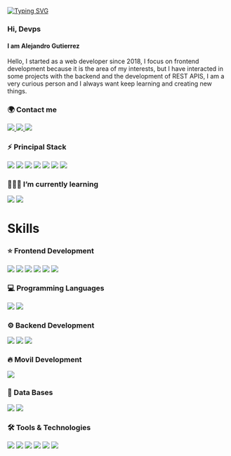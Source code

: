
 [![Typing SVG](https://readme-typing-svg.herokuapp.com?font=Impact&color=%23979494&size=45&duration=4800&center=true&vCenter=true&width=1000&height=60&lines=Hi+%F0%9F%91%8B%2C+I'm+Alejandro+Gutierrez;Hi+%F0%9F%91%8B%2C+I'm+Web+Developer;Hi+%F0%9F%91%8B%2C+I'm+Frontend+Developer)](https://git.io/typing-svg)


<h3> Hi, Devps </h3>

#### I am Alejandro Gutierrez
Hello, I started as a web developer since 2018, I focus on frontend development because it is the area of ​​my interests, but I have interacted in some projects with the backend and the development of REST APIS, I am a very curious person and I always want keep learning and creating new things.

<h3>🌍 Contact me</h3>
<p>
 <a target="_blank" href="https://portafolio-beryl.vercel.app/">
  <img src="https://img.shields.io/badge/-WEB-9C9C9C?style=for-the-badge&logo=Hugo&logoColor=white"></img>
 </a>	
 <a target="_blank" href="https://www.linkedin.com/in/miguelgutierrezortg/">
 <img src="https://img.shields.io/badge/-LinkedIn-0077B5?style=for-the-badge&logo=Linkedin&logoColor=white"></img>
 </a>
 <a target="_blank" href="mailto:miguel.a.gutierrezortega@gmail.com">
 <img src="https://img.shields.io/badge/-Gmail-D14836?style=for-the-badge&logo=Gmail&logoColor=white"></img>
 </a>
</p>       

<h3>⚡ Principal Stack</h3> 
<p>
  <img src="https://img.shields.io/badge/HTML5-E34F26?style=for-the-badge&logo=html5&logoColor=white">
  <img src="https://img.shields.io/badge/CSS3-1572B6?style=for-the-badge&logo=css3&logoColor=white">
  <img src="https://img.shields.io/badge/SASS-C69?style=for-the-badge&logo=sass&logoColor=white">
  <img src="https://img.shields.io/badge/BOOTSTRAP-563D7c?style=for-the-badge&logo=bootstrap&logoColor=white">
  <img src="https://img.shields.io/badge/JavaScript-F7DF1E?style=for-the-badge&logo=javascript&logoColor=black">
  <img src="https://img.shields.io/badge/PHP-9D9D9D?style=for-the-badge&logo=php&logoColor=white">
  <img src="https://img.shields.io/badge/Vue.js-35495E?style=for-the-badge&logo=vuedotjs&logoColor=4FC08D">
</p>

<h3>👨🏻‍💻  I’m currently learning</h3>
<p>
  <img src="https://img.shields.io/badge/REACT-61DBFB?style=for-the-badge&logo=react&logoColor=black">
  <img src="https://img.shields.io/badge/REDUX-764ABC?style=for-the-badge&logo=redux&logoColor=white">
</p>

<h1>Skills</h1> 

<h3>⭐ Frontend Development</h3>
<p>
  <img src="https://img.shields.io/badge/HTML5-E34F26?style=for-the-badge&logo=html5&logoColor=white">
  <img src="https://img.shields.io/badge/CSS3-1572B6?style=for-the-badge&logo=css3&logoColor=white">
  <img src="https://img.shields.io/badge/SASS-C69?style=for-the-badge&logo=sass&logoColor=white">
   <img src="https://img.shields.io/badge/JavaScript-F7DF1E?style=for-the-badge&logo=javascript&logoColor=black">
  <img src="https://img.shields.io/badge/BOOTSTRAP-563D7c?style=for-the-badge&logo=bootstrap&logoColor=white">
  <img src="https://img.shields.io/badge/Vue.js-35495E?style=for-the-badge&logo=vuedotjs&logoColor=4FC08D">
</p>
<h3>💻 Programming Languages</h3>
<p>
  <img src="https://shields.io/badge/TypeScript-3178C6?style=for-the-badgelogo=TypeScript&logoColor=white">
  <img src="https://img.shields.io/badge/PHP-9D9D9D?style=for-the-badge&logo=php&logoColor=white">
</p>
<h3>⚙️ Backend Development</h3>
<p>
  <img src="https://img.shields.io/badge/Node.js-339933?style=for-the-badge&logo=nodedotjs&logoColor=white">
  <img src="https://img.shields.io/badge/LARAVEL-F05340?style=for-the-badge&logo=laravel&logoColor=white">
  <img src="https://img.shields.io/badge/PHP-9D9D9D?style=for-the-badge&logo=php&logoColor=white">
</p>
<h3>🔥 Movil Development</h3>
<p>
  <img src="https://img.shields.io/badge/Flutter-0175C2?style=for-the-badge&logo=flutter&logoColor=white">
</p>
<h3>💽 Data Bases</h3>
<p>
  <img src="https://img.shields.io/badge/MySQL-005C84?style=for-the-badge&logo=mysql&logoColor=white">
  <img src="https://img.shields.io/badge/MongoDB-white?style=for-the-badge&logo=mongodb&logoColor=4EA94B">
</p>
<h3>🛠 Tools & Technologies</h3>
<p>
  <img src="https://img.shields.io/badge/Git-F05032?style=for-the-badge&logo=git&logoColor=white">
  <img src="https://img.shields.io/badge/GitHub-100000?style=for-the-badge&logo=github&logoColor=white">
  <img src="https://img.shields.io/badge/Bitbucket-1A74ED?style=for-the-badge&logo=bitbucket&logoColor=white">
  <img src="https://img.shields.io/badge/Vercel-000000?style=for-the-badge&logo=vercel&logoColor=white">
  <img src="https://img.shields.io/badge/Postman-FF6C37?style=for-the-badge&logo=Postman&logoColor=white">
  <img src="https://img.shields.io/badge/Figma-ED8686?style=for-the-badge&logo=figma&logoColor=white">

</p>

